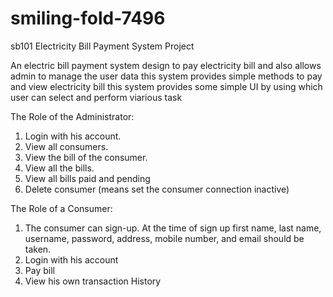 # smiling-fold-7496
sb101 Electricity Bill Payment System Project

An electric bill payment system design to pay electricity bill and also allows admin to manage the user data this system provides simple methods to pay and view electricity bill this system provides some simple UI by using which user can select and perform viarious task 

The Role of the Administrator:
1. Login with his account.
2. View all consumers.
3. View the bill of the consumer.
4. View all the bills.
5. View all bills paid and pending
6. Delete consumer (means set the consumer connection inactive)


The Role of a Consumer:
1. The consumer can sign-up. At the time of sign up first name, last name, username,
    password, address, mobile number, and email should be taken.
2. Login with his account
3. Pay bill 
4. View his own transaction History